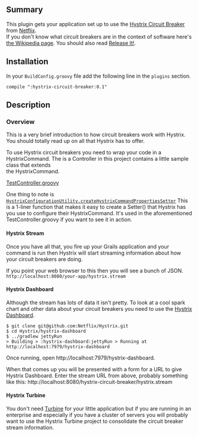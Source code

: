 
## Summary
This plugin gets your application set up to use the 
[Hystrix Circuit Breaker](https://github.com/Netflix/Hystrix) from [Netflix](http://netflix.com).  
If you don't know what circuit breakers are in the context of software
here's [the Wikipedia page](https://en.wikipedia.org/wiki/Circuit_breaker_design_pattern).
You should also read [Release It!](http://pragprog.com/book/mnee/release-it).

## Installation
In your `BuildConfig.groovy` file add the following line in the `plugins` section.

```compile ":hystrix-circuit-breaker:0.1"```

## Description

### Overview
This is a very brief introduction to how circuit breakers work with Hystrix.  You 
should totally read up on all that Hystrix has to offer. 

To use Hystrix circuit breakers you need to wrap your code in a HystrixCommand.
The is a Controller in this project contains a little sample class that extends  
the HystrixCommand.

[TestController.groovy](https://github.com/demian0311/hystrix-circuit-breaker/blob/master/grails-app/controllers/hystrix/circuit/breaker/TestController.groovy)

One thing to note is [`HystrixConfigurationUtility.createHystrixCommandPropertiesSetter`](https://github.com/demian0311/hystrix-circuit-breaker/blob/master/src/groovy/com/neidetcher/hcbp/util/HystrixConfigurationUtility.groovy)
This is a 1-liner function that makes it easy to create a Setter() that Hystrix 
has you use to configure their HystrixCommand.  It's used in the aforementioned
TestController.groovy if you want to see it in action.

#### Hystrix Stream
Once you have all that, you fire up your Grails application and your command is run then 
Hystrix will start streaming information about how your circuit breakers are doing. 

If you point your web browser to this then you will see a bunch of JSON.
`http://localhost:8080/your-app/hystrix.stream`

#### Hystrix Dashboard
Although the stream has lots of data it isn't pretty.  To look at a cool spark chart and
other data about your circuit breakers you need to use the [Hystrix Dashboard](https://github.com/Netflix/Hystrix/tree/master/hystrix-dashboard).

``` 
$ git clone git@github.com:Netflix/Hystrix.git
$ cd Hystrix/hystrix-dashboard
$ ../gradlew jettyRun
> Building > :hystrix-dashboard:jettyRun > Running at http://localhost:7979/hystrix-dashboard
```
Once running, open http://localhost:7979/hystrix-dashboard.

When that comes up you will be presented with a form for a URL to give Hystrix Dashboard. 
Enter the stream URL from above, probably something like this: http://localhost:8080/hystrix-circuit-breaker/hystrix.stream

#### Hystrix Turbine
You don't need [Turbine](https://github.com/Netflix/Turbine) for your little application but if you are running in an
enterprise and especially if you have a cluster of servers you will probably want
to use the Hystrix Turbine project to consolidate the circuit breaker stream 
information.
